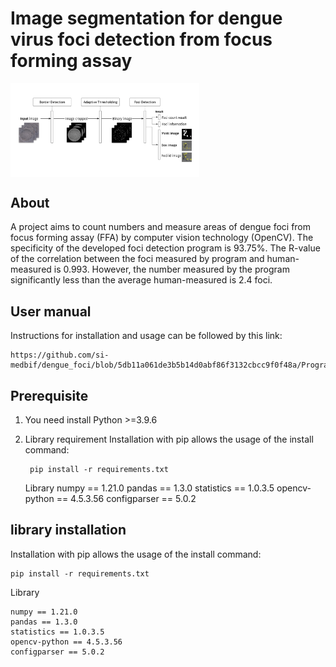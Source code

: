 # Image segmentation for dengue virus foci detection from focus forming assay
<img src="https://github.com/si-medbif/dengue_foci/blob/8e39c289992df571dc877bbf3a45a8527c5a889f/workflow.png" style="max-width: 60%;" align="center" />

## About
A project aims to count numbers and measure areas of dengue foci from focus forming assay (FFA) by computer vision technology (OpenCV). The specificity of the developed foci detection program is 93.75%. The R-value of the correlation between the foci measured by program and human-measured is 0.993. However, the number measured by the program significantly less than the average human-measured is 2.4 foci.
## User manual
Instructions for installation and usage can be followed by this link:

    https://github.com/si-medbif/dengue_foci/blob/5db11a061de3b5b14d0abf86f3132cbcc9f0f48a/Program%20guidebook%20demo%20version.pdf
    
## Prerequisite
1. You need install Python >=3.9.6
2. Library requirement
    Installation with pip allows the usage of the install command:

        pip install -r requirements.txt

    Library
        numpy == 1.21.0
        pandas == 1.3.0
        statistics == 1.0.3.5
        opencv-python == 4.5.3.56
        configparser == 5.0.2




## library installation
    
Installation with pip allows the usage of the install command:

    pip install -r requirements.txt

Library
    
    numpy == 1.21.0
    pandas == 1.3.0
    statistics == 1.0.3.5
    opencv-python == 4.5.3.56
    configparser == 5.0.2
    
